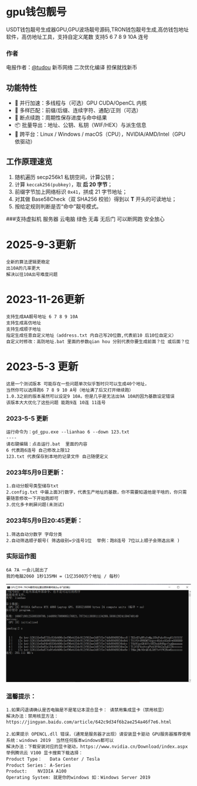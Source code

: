 # gpu钱包靓号
USDT钱包靓号生成器GPU,GPU波场靓号源码,TRON钱包靓号生成,高仿钱包地址软件，高仿地址工具，支持自定义尾数 支持5 6 7 8 9  10A 连号

### 作者
电报作者：<a href="https://t.me/tudou">@tudou</a>  新币网络 二次优化编译 担保就找新币 

## 功能特性
- 🚀 并行加速：多线程与（可选）GPU CUDA/OpenCL 内核  
- 🎯 多样匹配：前缀/后缀、连续字符、通配/正则（可选）  
- 💾 断点续跑：周期性保存进度与命中结果  
- 📦 批量导出：地址、公钥、私钥（WIF/HEX）与派生信息  
- 🧰 跨平台：Linux / Windows / macOS（CPU），NVIDIA/AMD/Intel（GPU 依驱动）

## 工作原理速览
1. 随机遍历 secp256k1 私钥空间，计算公钥；  
2. 计算 `keccak256(pubkey)`，取 **后 20 字节**；  
3. 前缀字节加上网络标识 `0x41`，拼成 21 字节地址；  
4. 对其做 Base58Check（双 SHA256 校验）得到以 **T** 开头的可读地址；  
5. 按给定规则判断是否“命中”靓号模式。

###支持虚拟机 服务器 云电脑 绿色 无毒 无后门 可以断网跑 安全放心

# 2025-9-3更新
	全新的算法逻辑更稳定
	出10A的几率更大
	解决以往10A出号难度问题

# 2023-11-26更新
	支持生成AA靓号地址 6 7 8 9 10A
	支持生成高仿地址
	支持生成顺子地址
	指定生成任意自定义地址（address.txt 内自己写20位数,代表前10 后10位自定义）
	自定义时修改：高防地址.bat 里面的参数qian hou 分别代表你要生成前面？位 或后面？位

# 2023-5-3 更新
	这是一个测试版本 可能存在一些问题单次似乎暂时只可以生成40个地址，
	当然你可以选择跑6 7 8 9 10 A号（地址满了后又打开继续跑）
	1.0.3之前的版本虽然可以设定9 10A，但是几乎是无法出9A 10A的因为基数设定错误
	该版本大大优化了这些问题 能跑9连 10连 11连号
	
### 2023-5-5 更新
	运行命令为：gd_gpu.exe --lianhao 6 --down 123.txt
	----
	请右键编辑：点击运行.bat  里面的内容
	6 代表跑6连号 自己修改上限12
	123.txt 代表保存到本地的记录文件 自己随便定义

### 2023年5月9日更新：
	1.自动分靓号类型储存txt 
	2.config.txt 中最上面3行数字，代表生产地址的基数，你不需要知道他是干啥的，你只需要随意修改一下开始跑即可
	3.优化多卡刷屏问题(未测试)

### 2023年5月9日20:45更新：
	1.筛选自动分数字 字母分类
	2.自动筛选顺子靓号( 筛选级别=少连号1位  举例：跑8连号 7位以上顺子会筛选出来 )

		



### 实际运作图
	6A 7A 一会儿就出了
	我的电脑2060 1秒135MH =（1亿3500万个地址 / 每秒）
<img src="https://github.com/tronhao/trxhao/blob/main/gpu2.png">
 


### 温馨提示：
	1.如果闪退请确认是否电脑是不是笔记本混合显卡： 请禁用集成显卡（禁用核显）
	解决办法：禁用核显方法：https://jingyan.baidu.com/article/642c9d34f6b2ae254a46f7e6.html

	2.如果提示 OPENCL.dll 错误，（通常是服务器才出现）请安装显卡驱动 GPU服务器推荐使用系统：windows 2019  当然任何版本windows都可以
	解决办法：下载安装对应的显卡驱动，https://www.nvidia.cn/Download/index.aspx  
	举例腾讯云 V100 显卡搜索下载选择：
    Product Type：	Data Center / Tesla
    Product Series：	A-Series
    Product:	NVIDIA A100
    Operating System: 就是你的windows 如：Windows Server 2019
